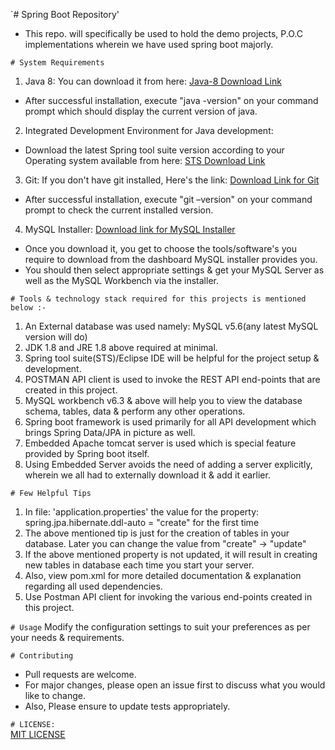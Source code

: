 `# Spring Boot Repository'
- This repo. will specifically be used to hold the demo projects, P.O.C implementations wherein we have used spring boot majorly.


`# System Requirements`
1) Java 8: You can download it from here: [Java-8 Download Link](https://www.oracle.com/technetwork/java/javase/downloads/jdk8-downloads-2133151.html)
- After successful installation, execute "java -version" on your command prompt which should display the current version of java.

2) Integrated Development Environment for Java development:
- Download the latest Spring tool suite version according to your Operating system available from here: [STS Download Link](https://spring.io/tools)

3) Git: If you don't have git installed, Here's the link: [Download Link for Git](https://git-scm.com/downloads)
- After successful installation, execute "git –version" on your command prompt to check the current installed version.

4) MySQL Installer: [Download link for MySQL Installer](https://dev.mysql.com/downloads/installer/)
- Once you download it, you get to choose the tools/software's you require to download from the dashboard MySQL installer provides you.
- You should then select appropriate settings & get your MySQL Server as well as the MySQL Workbench via the installer.

`# Tools & technology stack required for this projects is mentioned below :-`
1) An External database was used namely: MySQL v5.6(any latest MySQL version will do)
2) JDK 1.8 and JRE 1.8 above required at minimal.
3) Spring tool suite(STS)/Eclipse IDE will be helpful for the project setup & development.
4) POSTMAN API client is used to invoke the REST API end-points that are created in this project.
5) MySQL workbench v6.3 & above will help you to view the database schema, tables, data & perform any other operations.
6) Spring boot framework is used primarily for all API development which brings Spring Data/JPA in picture as well.
7) Embedded Apache tomcat server is used which is special feature provided by Spring boot itself.
8) Using Embedded Server avoids the need of adding a server explicitly, wherein we all had to externally download it & add it earlier.

`# Few Helpful Tips`
1) In file: 'application.properties' the value for the property: spring.jpa.hibernate.ddl-auto = "create" for the first time
2) The above mentioned tip is just for the creation of tables in your database. Later you can change the value from "create" -> "update"
3) If the above mentioned property is not updated, it will result in creating new tables in database each time you start your server.
4) Also, view pom.xml for more detailed documentation & explanation regarding all used dependencies.
5) Use Postman API client for invoking the various end-points created in this project.

`# Usage`
Modify the configuration settings to suit your preferences as per your needs & requirements.

`# Contributing`
- Pull requests are welcome.
- For major changes, please open an issue first to discuss what you would like to change.
- Also, Please ensure to update tests appropriately.

`# LICENSE:`  
[MIT LICENSE](https://choosealicense.com/licenses/mit/)
